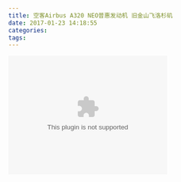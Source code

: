 ```yaml
---
title: 空客Airbus A320 NEO普惠发动机 旧金山飞洛杉矶
date: 2017-01-23 14:18:55
categories:
tags:
---
```


<embed src="http://cdn.aixifan.com/player/ACFlashPlayer.out.swf?vid=4781561&ref=http://www.acfun.cn/v/ac3422498" height="240" width="320"/>
